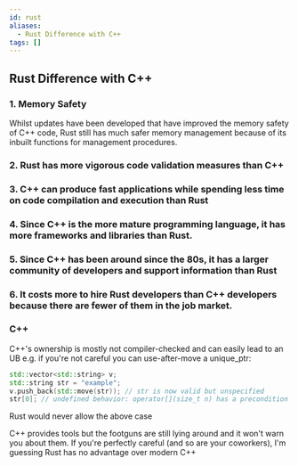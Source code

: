 ```yaml
---
id: rust
aliases:
  - Rust Difference with C++
tags: []
---
```


## Rust Difference with C++

### 1. Memory Safety

Whilst updates have been developed that have improved the memory safety of C++ code, Rust still has much safer memory management because of its inbuilt functions for management procedures.

### 2. Rust has more vigorous code validation measures than C++

### 3. C++ can produce fast applications while spending less time on code compilation and execution than Rust

### 4. Since C++ is the more mature programming language, it has more frameworks and libraries than Rust.

### 5. Since C++ has been around since the 80s, it has a larger community of developers and support information than Rust

### 6. It costs more to hire Rust developers than C++ developers because there are fewer of them in the job market.

### C++

C++'s ownership is mostly not compiler-checked and can easily lead to an UB e.g. if you're not careful you can use-after-move a unique_ptr:

```c++
std::vector<std::string> v;
std::string str = "example";
v.push_back(std::move(str)); // str is now valid but unspecified
str[0]; // undefined behavior: operator[](size_t n) has a precondition size() > n
```

Rust would never allow the above case

C++ provides tools but the footguns are still lying around and it won't warn you about them. If you're perfectly careful (and so are your coworkers), I'm guessing Rust has no advantage over modern C++

```

```
